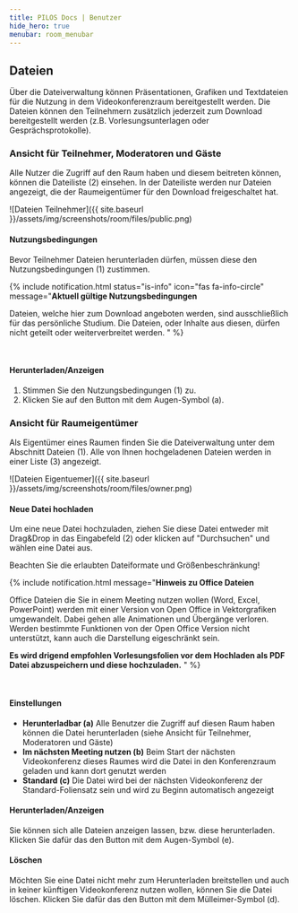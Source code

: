 ```yaml
---
title: PILOS Docs | Benutzer
hide_hero: true
menubar: room_menubar
---
```


## Dateien

Über die Dateiverwaltung können Präsentationen, Grafiken und Textdateien für die Nutzung in dem Videokonferenzraum bereitgestellt werden.
Die Dateien können den Teilnehmern zusätzlich jederzeit zum Download bereitgestellt werden (z.B. Vorlesungsunterlagen oder Gesprächsprotokolle).

### Ansicht für Teilnehmer, Moderatoren und Gäste

Alle Nutzer die Zugriff auf den Raum haben und diesem beitreten können, können die Dateiliste (2) einsehen.
In der Dateiliste werden nur Dateien angezeigt, die der Raumeigentümer für den Download freigeschaltet hat.

![Dateien Teilnehmer]({{ site.baseurl }}/assets/img/screenshots/room/files/public.png)

#### Nutzungsbedingungen

Bevor Teilnehmer Dateien herunterladen dürfen, müssen diese den Nutzungsbedingungen (1) zustimmen.

{% include notification.html status="is-info" icon="fas fa-info-circle" message="**Aktuell gültige Nutzungsbedingungen**

Dateien, welche hier zum Download angeboten werden, sind ausschließlich für das persönliche Studium. Die Dateien, oder Inhalte aus diesen, dürfen nicht geteilt oder weiterverbreitet werden.
" %}

<br/>

#### Herunterladen/Anzeigen

1. Stimmen Sie den Nutzungsbedingungen (1) zu.
3. Klicken Sie auf den Button mit dem Augen-Symbol (a).

### Ansicht für Raumeigentümer

Als Eigentümer eines Raumen finden Sie die Dateiverwaltung unter dem Abschnitt Dateien (1).
Alle von Ihnen hochgeladenen Dateien werden in einer Liste (3) angezeigt.

![Dateien Eigentuemer]({{ site.baseurl }}/assets/img/screenshots/room/files/owner.png)

#### Neue Datei hochladen

Um eine neue Datei hochzuladen, ziehen Sie diese Datei entweder mit Drag&Drop in das Eingabefeld (2) oder klicken auf "Durchsuchen" und wählen eine Datei aus.

Beachten Sie die erlaubten Dateiformate und Größenbeschränkung!

{% include notification.html message="**Hinweis zu Office Dateien**

Office Dateien die Sie in einem Meeting nutzen wollen (Word, Excel, PowerPoint) werden mit einer Version von Open Office in Vektorgrafiken umgewandelt. Dabei gehen alle Animationen und Übergänge verloren.
Werden bestimmte Funktionen von der Open Office Version nicht unterstützt, kann auch die Darstellung eigeschränkt sein.

**Es wird drigend empfohlen Vorlesungsfolien vor dem Hochladen als PDF Datei abzuspeichern und diese hochzuladen.**
" %}

<br/>

#### Einstellungen

* **Herunterladbar (a)** Alle Benutzer die Zugriff auf diesen Raum haben können die Datei herunterladen (siehe Ansicht für Teilnehmer, Moderatoren und Gäste)
* **Im nächsten Meeting nutzen (b)** Beim Start der nächsten Videokonferenz dieses Raumes wird die Datei in den Konferenzraum geladen und kann dort genutzt werden
* **Standard (c)** Die Datei wird bei der nächsten Videokonferenz der Standard-Foliensatz sein und wird zu Beginn automatisch angezeigt

#### Herunterladen/Anzeigen

Sie können sich alle Dateien anzeigen lassen, bzw. diese herunterladen. Klicken Sie dafür das den Button mit dem Augen-Symbol (e).

#### Löschen

Möchten Sie eine Datei nicht mehr zum Herunterladen breitstellen und auch in keiner künftigen Videokonferenz nutzen wollen, können Sie die Datei löschen. Klicken Sie dafür das den Button mit dem Mülleimer-Symbol (d).
